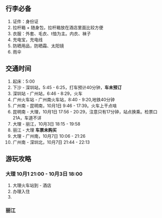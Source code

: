 ## 行李必备
1. 证件：身份证
2. 拉杆箱 + 随身包，拉杆箱放在酒店里面比较方便
3. 衣服：外套、毛衣、t恤为主。内衣、袜子
4. 充电宝，充电线
5. 防晒用品，防晒霜、太阳镜
6. 雨伞


## 交通时间
1. 起床：5:00 
2. 下沙 - 深圳站，5:45 - 6:25，打车预计40分钟，**车未预订**
3. 深圳站 - 广州站，6:46 - 8:29，火车
4. 广州火车站 - 广州南火车站，8:40 - 9:20,地铁40分钟
5. 广州南 - 昆明南，10月1日 9:46 - 17:39。火车上干点啥
6. 昆明南 - 大理，10月1日 17:56 - 20:29，注意只有17分钟，站点换乘。检票口21A，车道不详
7. 大理 - 丽江，10月3日 18:15 - 19:58
8. 丽江 - 大理  **车票未购买**
9. 大理 - 广州南，10月7日 10:06 - 21:26
10. 广州南 - 深圳北，10月7日 21:44 - 22:13


## 游玩攻略

### 大理 10月1 21:00 - 10月3日 18:00
1. 大理火车站到 - 酒店
2. 办理入住
3. 


### 丽江 
